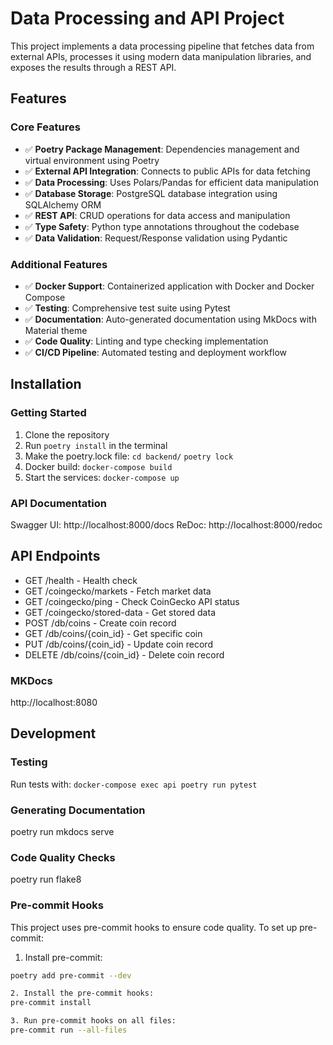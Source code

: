 # Data Processing and API Project

This project implements a data processing pipeline that fetches data from external APIs, processes it using modern data manipulation libraries, and exposes the results through a REST API.

## Features

### Core Features
- ✅ **Poetry Package Management**: Dependencies management and virtual environment using Poetry
- ✅ **External API Integration**: Connects to public APIs for data fetching
- ✅ **Data Processing**: Uses Polars/Pandas for efficient data manipulation
- ✅ **Database Storage**: PostgreSQL database integration using SQLAlchemy ORM
- ✅ **REST API**: CRUD operations for data access and manipulation
- ✅ **Type Safety**: Python type annotations throughout the codebase
- ✅ **Data Validation**: Request/Response validation using Pydantic

### Additional Features
- ✅ **Docker Support**: Containerized application with Docker and Docker Compose
- ✅ **Testing**: Comprehensive test suite using Pytest
- ✅ **Documentation**: Auto-generated documentation using MkDocs with Material theme
- ✅ **Code Quality**: Linting and type checking implementation
- ✅ **CI/CD Pipeline**: Automated testing and deployment workflow

## Installation

### Getting Started
1. Clone the repository
2. Run `poetry install` in the terminal
3. Make the poetry.lock file: 
  `cd backend/`
  `poetry lock`
4. Docker build: `docker-compose build`
4. Start the services: `docker-compose up`

### API Documentation
  Swagger UI: http://localhost:8000/docs
  ReDoc: http://localhost:8000/redoc

## API Endpoints
- GET /health - Health check
- GET /coingecko/markets - Fetch market data
- GET /coingecko/ping - Check CoinGecko API status
- GET /coingecko/stored-data - Get stored data
- POST /db/coins - Create coin record
- GET /db/coins/{coin_id} - Get specific coin
- PUT /db/coins/{coin_id} - Update coin record
- DELETE /db/coins/{coin_id} - Delete coin record

### MKDocs
  http://localhost:8080

## Development

### Testing
Run tests with: `docker-compose exec api poetry run pytest`

### Generating Documentation
poetry run mkdocs serve

### Code Quality Checks
  poetry run flake8

### Pre-commit Hooks

This project uses pre-commit hooks to ensure code quality. To set up pre-commit:

1. Install pre-commit:
```bash
poetry add pre-commit --dev

2. Install the pre-commit hooks:
pre-commit install

3. Run pre-commit hooks on all files:
pre-commit run --all-files
